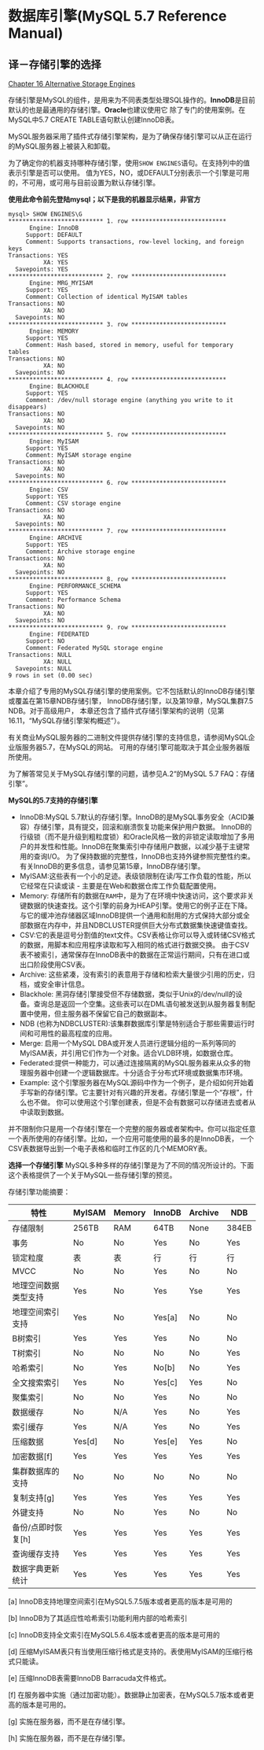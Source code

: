 # 数据库引擎(MySQL 5.7 Reference Manual)

## 译－存储引擎的选择
[Chapter 16 Alternative Storage Engines](http://dev.mysql.com/doc/refman/5.7/en/storage-engines.html)

存储引擎是MySQL的组件，是用来为不同表类型处理SQL操作的。**InnoDB**是目前默认的也是最通用的存储引擎。**Oracle**也建议使用它
除了专门的使用案例。在MySQL中5.7 CREATE TABLE语句默认创建InnoDB表。

MySQL服务器采用了插件式存储引擎架构，是为了确保存储引擎可以从正在运行的MySQL服务器上被装入和卸载。

为了确定你的机器支持哪种存储引擎，使用` SHOW ENGINES `语句。在支持列中的值表示引擎是否可以使用。
值为YES，NO，或DEFAULT分别表示一个引擎是可用的，不可用，或可用与目前设置为默认存储引擎。

**使用此命令前先登陆mysql；以下是我的机器显示结果，非官方**
```
mysql> SHOW ENGINES\G
*************************** 1. row ***************************
      Engine: InnoDB
     Support: DEFAULT
     Comment: Supports transactions, row-level locking, and foreign keys
Transactions: YES
          XA: YES
  Savepoints: YES
*************************** 2. row ***************************
      Engine: MRG_MYISAM
     Support: YES
     Comment: Collection of identical MyISAM tables
Transactions: NO
          XA: NO
  Savepoints: NO
*************************** 3. row ***************************
      Engine: MEMORY
     Support: YES
     Comment: Hash based, stored in memory, useful for temporary tables
Transactions: NO
          XA: NO
  Savepoints: NO
*************************** 4. row ***************************
      Engine: BLACKHOLE
     Support: YES
     Comment: /dev/null storage engine (anything you write to it disappears)
Transactions: NO
          XA: NO
  Savepoints: NO
*************************** 5. row ***************************
      Engine: MyISAM
     Support: YES
     Comment: MyISAM storage engine
Transactions: NO
          XA: NO
  Savepoints: NO
*************************** 6. row ***************************
      Engine: CSV
     Support: YES
     Comment: CSV storage engine
Transactions: NO
          XA: NO
  Savepoints: NO
*************************** 7. row ***************************
      Engine: ARCHIVE
     Support: YES
     Comment: Archive storage engine
Transactions: NO
          XA: NO
  Savepoints: NO
*************************** 8. row ***************************
      Engine: PERFORMANCE_SCHEMA
     Support: YES
     Comment: Performance Schema
Transactions: NO
          XA: NO
  Savepoints: NO
*************************** 9. row ***************************
      Engine: FEDERATED
     Support: NO
     Comment: Federated MySQL storage engine
Transactions: NULL
          XA: NULL
  Savepoints: NULL
9 rows in set (0.00 sec)
```

本章介绍了专用的MySQL存储引擎的使用案例。它不包括默认的InnoDB存储引擎或覆盖在第15章NDB存储引擎，
InnoDB存储引擎，以及第19章，MySQL集群7.5 NDB。对于高级用户，
本章还包含了插件式存储引擎架构的说明（见第16.11，“MySQL存储引擎架构概述”）。

有关商业MySQL服务器的二进制文件提供存储引擎的支持信息，请参阅MySQL企业版服务器5.7，在MySQL的网站。
可用的存储引擎可能取决于其企业服务器版所使用。

为了解答常见关于MySQL存储引擎的问题，请参见A.2“的MySQL 5.7 FAQ：存储引擎”。

**MySQL的5.7支持的存储引擎**

+ InnoDB:MySQL 5.7默认的存储引擎。InnoDB的是MySQL事务安全（ACID兼容）存储引擎，具有提交，回滚和崩溃恢复功能来保护用户数据。
InnoDB的行级锁（而不是升级到粗粒度锁）和Oracle风格一致的非锁定读取增加了多用户的并发性和性能。InnoDB在聚集索引中存储用户数据，以减少基于主键常用的查询I/O。
为了保持数据的完整性，InnoDB也支持外键参照完整性约束。有关InnoDB的更多信息，请参见第15章，InnoDB存储引擎。
+ MyISAM:这些表有一个小的足迹。表级锁限制在读/写工作负载的性能，所以它经常在只读或读 - 主要是在Web和数据仓库工作负载配置使用。 
+ Memory: 存储所有的数据在`RAM`中，是为了在环境中快速访问，这个要求非关键数据的快速查找。这个引擎的前身为HEAP引擎。使用它的例子正在下降。
与它的缓冲池存储器区域InnoDB提供一个通用和耐用的方式保持大部分或全部数据在内存中，并且NDBCLUSTER提供巨大分布式数据集快速键值查找。
+ CSV:它的表是逗号分割值的text文件。CSV表格让你可以导入或转储CSV格式的数据，用脚本和应用程序读取和写入相同的格式进行数据交换。
由于CSV表不被索引，通常保存在InnoDB表中的数据在正常运行期间，只有在进口或出口阶段使用CSV表。
+ Archive: 这些紧凑，没有索引的表意用于存储和检索大量很少引用的历史，归档，或安全审计信息。
+ Blackhole: 黑洞存储引擎接受但不存储数据，类似于Unix的/dev/null的设备。查询总是返回一个空集。这些表可以在DML语句被发送到从服务器复制配置中使用，但主服务器不保留它自己的数据副本。
+ NDB (也称为NDBCLUSTER):该集群数据库引擎是特别适合于那些需要运行时间和可用性的最高程度的应用。
+ Merge: 启用一个MySQL DBA或开发人员进行逻辑分组的一系列等同的MyISAM表，并引用它们作为一个对象。适合VLDB环境，如数据仓库。
+ Federated:提供一种能力，可以通过连接隔离的MySQL服务器来从众多的物理服务器中创建一个逻辑数据库。十分适合于分布式环境或数据集市环境。
+ Example: 这个引擎服务器在MySQL源码中作为一个例子，是介绍如何开始着手写新的存储引擎。它主要针对有兴趣的开发者。存储引擎是一个“存根”，什么也不做。
你可以使用这个引擎创建表，但是不会有数据可以存储进去或者从中读取到数据。

并不限制你只是用一个存储引擎在一个完整的服务器或者架构中。你可以指定任意一个表所使用的存储引擎。比如，一个应用可能使用的最多的是InnoDB表，
一个CSV表数据导出到一个电子表格和临时工作区的几个MEMORY表。

**选择一个存储引擎**
MySQL多种多样的存储引擎是为了不同的情况所设计的。下面这个表格提供了一个关于MySQL一些存储引擎的预览。

存储引擎功能摘要：

|   特性     | MyISAM | Memory |	InnoDB| Archive | NDB |
|-----------|--------|--------|-------|---------|-----|
|  存储限制   | 256TB | 	RAM   |  64TB | None    | 384EB|
|  事务      | No | 	No   |  Yes | No  | Yes|
| 锁定粒度     | 表 | 	表  |  行 | 行 | 行|
|MVCC    | No | 	No   |  Yes | No  | No|
|地理空间数据类型支持| Yes | 	No   |  Yes | Yse | Yes|
|地理空间索引支持| Yes | 	No   |  Yes[a] | No | No|
|B树索引| Yes | 	Yes  |  Yes | No | No|
|T树索引| No | No |  No | No | Yes|
|哈希索引| No | Yes |  No[b] | No | Yes|
|全文搜索索引| Yes | No |  Yes[c] | Yes | No|
|聚集索引| No | 	No   |  Yes | No  | No|
|数据缓存|No|	N/A	|Yes|No|Yes|
|索引缓存|Yes|	N/A	|Yes|No|Yes|
|压缩数据|Yes[d]|	No|Yes[e]|Yes|No|
|加密数据[f]|Yes|	Yes|Yes|Yes|Yes|
|集群数据库的支持|No|No|No|No|No|
|复制支持[g]|Yes|	Yes|Yes|Yes|Yes|
|外键支持|No|	No|	Yes|No|No|
|备份/点即时恢复[h]|Yes|	Yes|Yes|Yes|Yes|
|查询缓存支持|Yes|	Yes|Yes|Yes|Yes|
|数据字典更新统计|Yes|	Yes|Yes|Yes|Yes|

[a] InnoDB支持地理空间索引在MySQL5.7.5版本或者更高的版本是可用的

[b] InnoDB为了其适应性哈希索引功能利用内部的哈希索引

[c] InnoDB支持全文索引在MySQL5.6.4版本或者更高的版本是可用的

[d] 压缩MyISAM表只有当使用压缩行格式是支持的。表使用MyISAM的压缩行格式只能读。

[e] 压缩InnoDB表需要InnoDB Barracuda文件格式。

[f] 在服务器中实施（通过加密功能）。数据静止加密表，在MySQL5.7版本或者更高的版本是可用的。

[g] 实施在服务器，而不是在存储引擎。

[h] 实施在服务器，而不是在存储引擎。